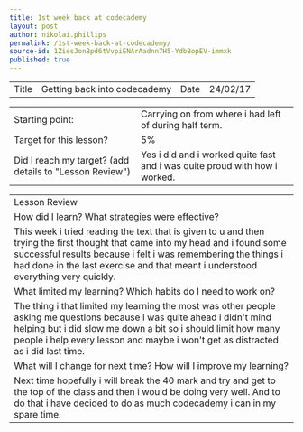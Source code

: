 ```yaml
---
title: 1st week back at codecademy
layout: post
author: nikolai.phillips
permalink: /1st-week-back-at-codecademy/
source-id: 1ZiesJonBpd6tVvpiENArAadnn7H5-YdbBopEV-immxk
published: true
---
```

<table>
  <tr>
    <td>Title</td>
    <td>Getting back into codecademy</td>
    <td>Date</td>
    <td>24/02/17</td>
  </tr>
</table>


<table>
  <tr>
    <td>Starting point:</td>
    <td>Carrying on from where i had left of during half term.</td>
  </tr>
  <tr>
    <td>Target for this lesson?</td>
    <td>5%</td>
  </tr>
  <tr>
    <td>Did I reach my target? 
(add details to "Lesson Review")</td>
    <td>Yes i did and i worked quite fast and i was quite proud with how i worked.</td>
  </tr>
</table>


<table>
  <tr>
    <td>Lesson Review</td>
  </tr>
  <tr>
    <td>How did I learn? What strategies were effective? </td>
  </tr>
  <tr>
    <td>This week i tried reading the text that is given to u and then trying the first thought that came into my head and i found some successful results because i felt i was remembering the things i had done in the last exercise and that meant i understood everything very quickly.</td>
  </tr>
  <tr>
    <td>What limited my learning? Which habits do I need to work on? </td>
  </tr>
  <tr>
    <td>The thing i that limited my learning the most was other people asking me questions because i was quite ahead i didn't mind helping but i did slow me down a bit so i should limit how many people i help every lesson and maybe i won't get as distracted as i did last time.</td>
  </tr>
  <tr>
    <td>What will I change for next time? How will I improve my learning?</td>
  </tr>
  <tr>
    <td>Next time hopefully i will break the 40 mark and try and get to the top of the class and then i would be doing very well. And to do that i have decided to do as much codecademy i can in my spare time.</td>
  </tr>
</table>



